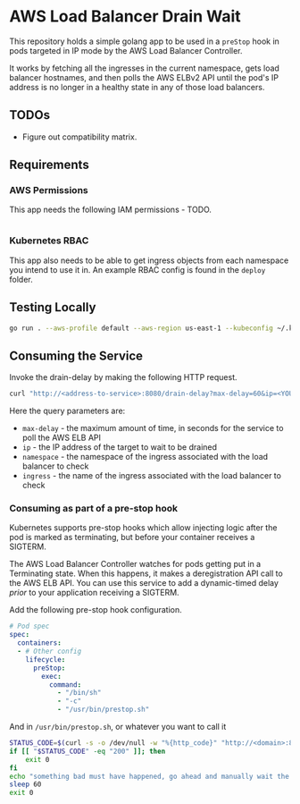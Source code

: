 # AWS Load Balancer Drain Wait

This repository holds a simple golang app to be used in a `preStop`
hook in pods targeted in IP mode by the AWS Load Balancer Controller.

It works by fetching all the ingresses in the current namespace, gets
load balancer hostnames, and then polls the AWS ELBv2 API until the pod's
IP address is no longer in a healthy state in any of those load balancers.

## TODOs

* Figure out compatibility matrix.

## Requirements

### AWS Permissions

This app needs the following IAM permissions - TODO.

```json
```

### Kubernetes RBAC

This app also needs to be able to get ingress objects from
each namespace you intend to use it in. An example RBAC config is found
in the `deploy` folder.

## Testing Locally

```sh
go run . --aws-profile default --aws-region us-east-1 --kubeconfig ~/.kube/config
```

## Consuming the Service

Invoke the drain-delay by making the following HTTP request.

```sh
curl "http://<address-to-service>:8080/drain-delay?max-delay=60&ip=<YOUR_IP>&namespace=default&ingress=<ingress_name>"
```

Here the query parameters are:

* `max-delay` - the maximum amount of time, in seconds for the service to poll the AWS ELB API
* `ip` - the IP address of the target to wait to be drained
* `namespace` - the namespace of the ingress associated with the load balancer to check
* `ingress` - the name of the ingress associated with the load balancer to check

### Consuming as part of a pre-stop hook

Kubernetes supports pre-stop hooks which allow injecting logic after the pod is
marked as terminating, but before your container receives a SIGTERM.

The AWS Load Balancer Controller watches for pods getting put in a Terminating
state. When this happens, it makes a deregistration API call to the AWS
ELB API. You can use this service to add a dynamic-timed delay *prior*
to your application receiving a SIGTERM.

Add the following pre-stop hook configuration.

```yaml
# Pod spec
spec:
  containers:
  - # Other config
    lifecycle:
      preStop:
        exec:
          command:
            - "/bin/sh"
            - "-c"
            - "/usr/bin/prestop.sh"
```

And in `/usr/bin/prestop.sh`, or whatever you want to call it

```sh
STATUS_CODE=$(curl -s -o /dev/null -w "%{http_code}" "http://<domain>:8080/drain-delay?max-wait=60&ip=$MY_IP&namespaace=<namespace>&ingress=<ingress>")
if [[ "$STATUS_CODE" -eq "200" ]]; then
    exit 0
fi
echo "something bad must have happened, go ahead and manually wait the max-wait"
sleep 60
exit 0
```
